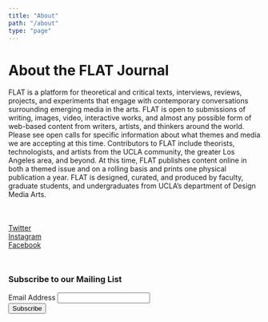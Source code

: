 ```yaml
---
title: "About"
path: "/about"
type: "page"
---
```


# About the FLAT Journal

FLAT is a platform for theoretical and critical texts, interviews, reviews, projects, and experiments that engage with contemporary conversations surrounding emerging media in the arts. FLAT is open to submissions of writing, images, video, interactive works, and almost any possible form of web-based content from writers, artists, and thinkers around the world. Please see open calls for specific information about what themes and media we are accepting at this time. Contributors to FLAT include theorists, technologists, and artists from the UCLA community, the greater Los Angeles area, and beyond. At this time, FLAT publishes content online in both a themed issue and on a rolling basis and prints one physical publication a year. FLAT is designed, curated, and produced by faculty, graduate students, and undergraduates from UCLA’s department of Design Media Arts.

<div style="margin-top: 50px">
<a href="https://twitter.com/flat_journal" rel="noopener noreferrer" target="_blank">Twitter</a><br />
<a href="https://www.instagram.com/flatjournal/" rel="noopener noreferrer" target="_blank">Instagram</a><br />
<a href="https://www.facebook.com/flatxjournal" rel="noopener noreferrer" target="_blank">Facebook</a>
</div>

<div style="margin-top: 50px">
<h3>Subscribe to our Mailing List</h3>
 <!-- Begin Mailchimp Signup Form -->
<div id="mc_embed_signup">
<form action="https://ucla.us3.list-manage.com/subscribe/post?u=0e0a1dc5de2e55cf9e97f8e4a&amp;id=6a52f4f40e" method="post" id="mc-embedded-subscribe-form" name="mc-embedded-subscribe-form" class="validate" target="_blank" novalidate>
    <div id="mc_embed_signup_scroll">

<div class="mc-field-group">
	<label for="mce-EMAIL">Email Address</label>
	<input type="email" value="" name="EMAIL" class="required email" id="mce-EMAIL">
</div>
	<div id="mce-responses" class="clear">
		<div class="response" id="mce-error-response" style="display:none"></div>
		<div class="response" id="mce-success-response" style="display:none"></div>
	</div>    <!-- real people should not fill this in and expect good things - do not remove this or risk form bot signups-->
    <div style="position: absolute; left: -5000px;" aria-hidden="true"><input type="text" name="b_0e0a1dc5de2e55cf9e97f8e4a_6a52f4f40e" tabindex="-1" value=""></div>
    <div class="clear"><input type="submit" value="Subscribe" name="subscribe" id="mc-embedded-subscribe" class="button"></div>
    </div>
</form>
</div>

<!--End mc_embed_signup-->
</div>
